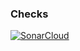 ### Checks
[![SonarCloud](https://sonarcloud.io/images/project_badges/sonarcloud-white.svg)](https://sonarcloud.io/summary/new_code?id=denisyordanp_TruckTicketApp)
